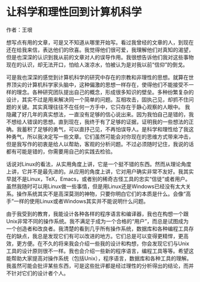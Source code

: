 # 让科学和理性回到计算机科学

作者：王垠

想写点有用的文章，可是又不知道从哪里开始写。看过我曾经的文章的人，到现在还在给我来信，表达他们的欣喜。我觉得他们很可爱，我理解他们对真知的渴望，但是也深深的认识到我从前的文章对人的误导作用。我很想告诉他们我对这些事物现在的认识，却无法开口，怕给人泼凉水，怕被认为是对我以前“信仰”的倒戈。


可是我也深深的感觉到计算机科学的研究中存在的宗教和非理性的思想。就算在世界顶尖的计算机科学家头脑中，这种偏激的思想一样存在，使得他们不能接受不一样的理念。各种研究团队提出自己的概念，形成很多知识的壁垒。多种纷繁复杂的设计，其实不过是用来解决同一个简单的问题。互相攻击，固执己见，却抓不住问题的关键。其实真理往往不在任何一方手中，它只存在于静心观察的人眼中。
我隐藏了好几年的真实想法，一直没有足够的信心说出来。因为我怕自己是错的，我不想给人错误的思想。直到现在，我终于有了足够的证据，证明我的一些想法的正确。我蓄积了足够的勇气，可以直抒己见，不再怕误导人。是科学和理性给了我这种勇气，所以我决定写一些文章。它们虽然可能会对你现在的思维方式带来冲击，但是我写作的初衷是给人以帮助，客观的分析问题。不过必须随时记住，我说的话都有可能是错的，你需要用自己的实践去检验。


话说对Linux的看法，从实用角度上讲，它是一个挺不错的东西。然而从理论角度上讲，它并不是最先进的。从应用的角度上讲，它对用户确实非常不友好。我其实早就不是Linux，TeX，Emacs，或者别的稀奇古怪工具的忠实“信徒”或者用户。虽然我随时可以用Linux做一些事情，但是用Linux还是Windows已经没有太大关系。操作系统其实不是高深莫测的神物，只要你明白它们的本质是什么。会像“高手”一样的使用Linux或者Windows其实并不能说明什么问题。



由于我受到的教育，我能设计各种各样的程序语言和编译器，我也在构想一个跟Unix非常不同的操作系统。我不满足于成为一个合格的“用户”，而总是试图成为一个创造者和改良者。我清楚的看到几乎所有操作系统，数据库和各种编程工具存在的缺点，我总是发现它们有可以改进的地方。它们总是可以变得更精悍，更高效，更方便。在不久的将来我会介绍一些我的设计和构想，你会发现它们与Unix工具的设计原则很不一样。我也会介绍一些新的程序语言，编程工具等等。希望这能帮助大家提高对操作系统（包括Unix），程序语言，数据库和各种工具的理解。我虽然可能会批评某些东西，可是这些批评都是经过理性的分析得出的结论，而并不针对它们的设计者个人。
